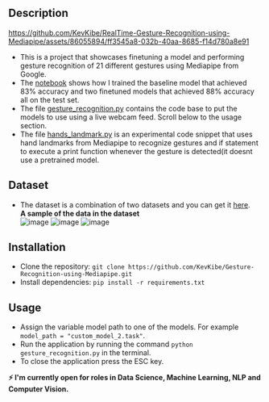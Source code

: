 ## Description


https://github.com/KevKibe/RealTime-Gesture-Recognition-using-Mediapipe/assets/86055894/ff3545a8-032b-40aa-8685-f14d780a8e91


- This is a project that showcases finetuning a model and performing gesture recognition of 21 different gestures using Mediapipe from Google.
- The [notebook](https://github.com/KevKibe/Gesture-Recognition-using-Mediapipe/blob/main/finetuning_handrecognition_model.ipynb) shows how I trained the baseline model that achieved 83% accuracy and two finetuned models that achieved 88% accuracy all on the test set.
- The file [gesture_recognition.py](https://github.com/KevKibe/Gesture-Recognition-using-Mediapipe/blob/main/gesture_recognition.py) contains the code base to put the models to use using a live webcam feed. Scroll below to the usage section.
- The file [hands_landmark.py](https://github.com/KevKibe/Gesture-Recognition-using-Mediapipe/blob/main/hands_landmark.py) is an experimental code snippet that uses hand landmarks from Mediapipe to recognize gestures and if statement to execute a print function whenever the gesture is detected(it doesnt use a pretrained model.
  
## Dataset
- The dataset is a combination of two datasets and you can get it [here](https://drive.google.com/file/d/1ILwgfolCd6Z6ar0WiDld_h-lYKYicWNk/view?usp=sharing). <br>
  **A sample of the data in the dataset**<br>
![image](https://github.com/KevKibe/Rock-Paper-Scissors-using-Mediapipe/assets/86055894/60ffc9ba-0fbc-4836-8f1e-7dd5d7674090)
![image](https://github.com/KevKibe/Rock-Paper-Scissors-using-Mediapipe/assets/86055894/5059fec9-f950-4127-91b2-f52d6bbf9c05)
![image](https://github.com/KevKibe/Rock-Paper-Scissors-using-Mediapipe/assets/86055894/e53f73e9-93c8-436e-8792-ff4cadc4c377)

## Installation
- Clone the repository: `git clone https://github.com/KevKibe/Gesture-Recognition-using-Mediapipe.git`
- Install dependencies: `pip install -r requirements.txt`

## Usage
- Assign the variable model path to one of the models. For example `model_path = "custom_model_2.task"`.
- Run the application by running the command `python gesture_recognition.py` in the terminal.
- To close the application press the ESC key.<br>

**:zap: I'm currently open for roles in Data Science, Machine Learning, NLP and Computer Vision.**

